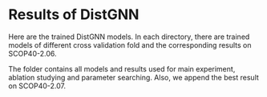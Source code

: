 # Results of DistGNN

Here are the trained DistGNN models. In each directory, 
there are trained models of different cross validation fold
and the corresponding results on SCOP40-2.06. 

The folder contains all models and results used for main experiment,
ablation studying and parameter searching. Also, we append the best result
on SCOP40-2.07.

